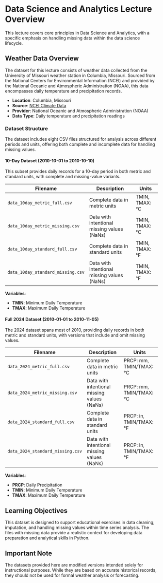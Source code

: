 # Data Science and Analytics Lecture Overview

This lecture covers core principles in Data Science and Analytics, with a specific emphasis on handling missing data within the data science lifecycle.

## Weather Data Overview

The dataset for this lecture consists of weather data collected from the University of Missouri weather station in Columbia, Missouri. Sourced from the National Centers for Environmental Information (NCEI) and provided by the National Oceanic and Atmospheric Administration (NOAA), this data encompasses daily temperature and precipitation records.

- **Location**: Columbia, Missouri  
- **Source**: [NCEI Climate Data](https://www.ncei.noaa.gov/cdo-web/)  
- **Provider**: National Oceanic and Atmospheric Administration (NOAA)  
- **Data Type**: Daily temperature and precipitation readings  

### Dataset Structure

The dataset includes eight CSV files structured for analysis across different periods and units, offering both complete and incomplete data for handling missing values.

#### 10-Day Dataset (2010-10-01 to 2010-10-10)

This subset provides daily records for a 10-day period in both metric and standard units, with complete and missing-value variants.

| Filename | Description | Units |
|----------|-------------|-------|
| `data_10day_metric_full.csv` | Complete data in metric units | TMIN, TMAX: °C |
| `data_10day_metric_missing.csv` | Data with intentional missing values (NaNs) | TMIN, TMAX: °C |
| `data_10day_standard_full.csv` | Complete data in standard units | TMIN, TMAX: °F |
| `data_10day_standard_missing.csv` | Data with intentional missing values (NaNs) | TMIN, TMAX: °F |

**Variables**:  
- **TMIN**: Minimum Daily Temperature  
- **TMAX**: Maximum Daily Temperature  

#### Full 2024 Dataset (2010-01-01 to 2010-11-05)

The 2024 dataset spans most of 2010, providing daily records in both metric and standard units, with versions that include and omit missing values.

| Filename | Description | Units |
|----------|-------------|-------|
| `data_2024_metric_full.csv` | Complete data in metric units | PRCP: mm, TMIN/TMAX: °C |
| `data_2024_metric_missing.csv` | Data with intentional missing values (NaNs) | PRCP: mm, TMIN/TMAX: °C |
| `data_2024_standard_full.csv` | Complete data in standard units | PRCP: in, TMIN/TMAX: °F |
| `data_2024_standard_missing.csv` | Data with intentional missing values (NaNs) | PRCP: in, TMIN/TMAX: °F |

**Variables**:  
- **PRCP**: Daily Precipitation  
- **TMIN**: Minimum Daily Temperature  
- **TMAX**: Maximum Daily Temperature  

## Learning Objectives

This dataset is designed to support educational exercises in data cleaning, imputation, and handling missing values within time series analysis. The files with missing data provide a realistic context for developing data preparation and analytical skills in Python.

## Important Note

The datasets provided here are modified versions intended solely for instructional purposes. While they are based on accurate historical records, they should not be used for formal weather analysis or forecasting.